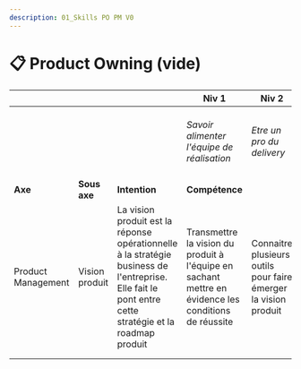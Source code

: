 ```yaml
---
description: 01_Skills PO PM V0
---
```


# 📋 Product Owning (vide)

|                    |                |                                                                                                                                                        | Niv 1                                                                                                | Niv 2                                                           | Niv 3                                                    | Niv 4                                                                   |
| ------------------ | -------------- | ------------------------------------------------------------------------------------------------------------------------------------------------------ | ---------------------------------------------------------------------------------------------------- | --------------------------------------------------------------- | -------------------------------------------------------- | ----------------------------------------------------------------------- |
|                    |                |                                                                                                                                                        | _Savoir alimenter l'équipe de réalisation_                                                           | _Etre un pro du delivery_                                       | _Faire le bon produit_                                   | _Prendre les meilleures décisions, agir sur un portfolio d'initiatives_ |
| **Axe**            | **Sous axe**   | **Intention**                                                                                                                                          | **Compétence**                                                                                       |                                                                 |                                                          |                                                                         |
| Product Management | Vision produit | La vision produit est la réponse opérationnelle à la stratégie business de l'entreprise. Elle fait le pont entre cette stratégie et la roadmap produit | Transmettre la vision du produit à l'équipe en sachant mettre en évidence les conditions de réussite | Connaitre plusieurs outils pour faire émerger la vision produit | Organiser et conduire des ateliers de cadrage de produit | Faciliter les ateliers sur la vision produit au niveau initiatives      |
|                    |                |                                                                                                                                                        |                                                                                                      |                                                                 |                                                          |                                                                         |
|                    |                |                                                                                                                                                        |                                                                                                      |                                                                 |                                                          |                                                                         |
